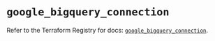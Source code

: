 # `google_bigquery_connection`

Refer to the Terraform Registry for docs: [`google_bigquery_connection`](https://registry.terraform.io/providers/hashicorp/google-beta/6.2.0/docs/resources/google_bigquery_connection).
